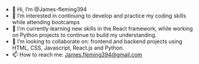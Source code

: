 - 👋 Hi, I’m @James-fleming394
- 👀 I’m interested in continuing to develop and practice my coding skills while attending bootcamps 
- 🌱 I'm currently learning new skills in the React framework, while working on Python projects to continue to build my understanding. 
- 💞️ I’m looking to collaborate on: frontend and backend projects using HTML, CSS, Javascript, React.js and Python. 
- 📫 How to reach me: James.fleming394@gmail.com
